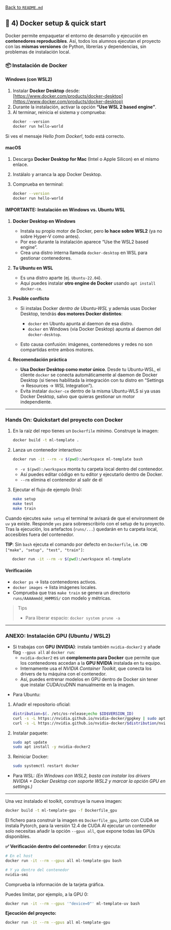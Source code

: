 [Back to `README.md`](../README.md)

## 🐳 4) Docker setup & quick start

Docker permite empaquetar el entorno de desarrollo y ejecución en **contenedores reproducibles**.
Así, todos los alumnos ejecutan el proyecto con las **mismas versiones** de Python, librerías y dependencias, sin problemas de instalación local.

### 📦 Instalación de Docker

#### Windows (con WSL2)

1. Instalar **Docker Desktop** desde: [https://www.docker.com/products/docker-desktop](https://www.docker.com/products/docker-desktop)
2. Durante la instalación, activar la opción **“Use WSL 2 based engine”**.
3. Al terminar, reinicia el sistema y comprueba:
   ```powershell
   docker --version
   docker run hello-world
   ```

Si ves el mensaje *Hello from Docker!*, todo está correcto.

#### macOS

1. Descarga **Docker Desktop for Mac** (Intel o Apple Silicon) en el mismo enlace.
2. Instálalo y arranca la app Docker Desktop.
3. Comprueba en terminal:

   ```bash
   docker --version
   docker run hello-world
   ```

#### IMPORTANTE: Instalación en Windows vs. Ubuntu WSL

1. **Docker Desktop en Windows**

   * Instala su propio motor de Docker, pero **lo hace sobre WSL2** (ya no sobre Hyper-V como antes).
   * Por eso durante la instalación aparece “Use the WSL2 based engine”.
   * Crea una distro interna llamada `docker-desktop` en WSL para gestionar contenedores.
2. **Tu Ubuntu en WSL**

   * Es una distro aparte (ej. `Ubuntu-22.04`).
   * Aquí puedes instalar **otro engine de Docker** usando `apt install docker-ce`.
3. **Posible conflicto**

   * Si instalas Docker *dentro de Ubuntu-WSL* y además usas Docker Desktop, tendrás **dos motores Docker distintos**:

     * `docker` en Ubuntu apunta al daemon de esa distro.
     * `docker` en Windows (via Docker Desktop) apunta al daemon del `docker-desktop`.
   * Esto causa confusión: imágenes, contenedores y redes no son compartidas entre ambos motores.
4. **Recomendación práctica**

   * **Usa Docker Desktop como motor único**. Desde tu Ubuntu-WSL, el cliente `docker` se conecta automáticamente al daemon de Docker Desktop (si tienes habilitada la integración con tu distro en “Settings → Resources → WSL Integration”).
   * Evita instalar `docker-ce` dentro de la misma Ubuntu-WLS si ya usas Docker Desktop, salvo que quieras gestionar un motor independiente.

---

### Hands On: Quickstart del proyecto con Docker

1. En la raíz del repo tienes un `Dockerfile` mínimo. Construye la imagen:

   ```bash
   docker build -t ml-template .
   ```
2. Lanza un contenedor interactivo:

   ```bash
   docker run -it --rm -v $(pwd):/workspace ml-template bash
   ```

   * `-v $(pwd):/workspace` monta tu carpeta local dentro del contenedor.
   * Así puedes editar código en tu editor y ejecutarlo dentro de Docker.
   * `--rm` elimina el contenedor al salir de él
3. Ejecutar el flujo de ejemplo (Iris):

   ```bash
   make setup
   make test
   make train
   ```

Cuando ejecutes `make setup` el terminal te avisará de que el environment de `uv` ya existe. Responde `yes` para sobreescribirlo con el setup de tu proyecto. Tras la ejecución, los artefactos (`runs/...`) quedarán en tu carpeta local, accesibles fuera del contenedor.

**TIP**: Sin `bash` ejecuta el comando por defecto en `Dockerfile`, i.e. `CMD ["make", "setup", "test", "train"]`:

```bash
   docker run -it --rm -v $(pwd):/workspace ml-template
```

#### Verificación

* `docker ps` → lista contenedores activos.
* `docker images` → lista imágenes locales.
* Comprueba que tras `make train` se genera un directorio `runs/AAAAmmdd_HHMMSS/` con modelo y métricas.

> Tips
>
> * Para liberar espacio: `docker system prune -a`

---

### ANEXO: **Instalación GPU (Ubuntu / WSL2)**

* Si trabajas con **GPU (NVIDIA)**: instala también `nvidia-docker2` y añade flag `--gpus all` al `docker run`:
  * `nvidia-docker2` es un **complemento para Docker** que permite que los contenedores accedan a la **GPU NVIDIA** instalada en tu equipo.
  * Internamente usa el *NVIDIA Container Toolkit*, que conecta los drivers de tu máquina con el contenedor.
  * Así, puedes entrenar modelos en GPU dentro de Docker sin tener que instalar CUDA/cuDNN manualmente en la imagen.

- Para Ubuntu:

1. Añadir el repositorio oficial:

   ```bash
   distribution=$(. /etc/os-release;echo $ID$VERSION_ID)
   curl -s -L https://nvidia.github.io/nvidia-docker/gpgkey | sudo apt-key add -
   curl -s -L https://nvidia.github.io/nvidia-docker/$distribution/nvidia-docker.list | sudo tee /etc/apt/sources.list.d/nvidia-docker.list
   ```
2. Instalar paquete:

   ```bash
   sudo apt update
   sudo apt install -y nvidia-docker2
   ```
3. Reiniciar Docker:

   ```bash
   sudo systemctl restart docker
   ```

- Para WSL:
  *(En Windows con WSL2, basta con instalar los drivers NVIDIA + Docker Desktop con soporte WSL2 y marcar la opción GPU en settings.)*

---

Una vez instalado el toolkit, construye la nueva imagen:

```bash
docker build -t ml-template-gpu -f Dockerfile_gpu
```
El fichero para construir la imagen es `Dockerfile_gpu`, junto con CUDA se instala Pytorch, para la versión 12.4 de CUDA
Al ejecutar un contenedor solo necesitas añadir la opción `--gpus all`, que expone todas las GPUs disponibles.

**✅ Verificación dentro del contenedor**: Entra y ejecuta:

```bash
# En el host
docker run -it --rm --gpus all ml-template-gpu bash

# Y ya dentro del contenedor
nvidia-smi
```

Comprueba la información de la tarjeta gráfica.

Puedes limitar, por ejemplo, a la GPU 0:

```bash
docker run -it --rm --gpus '"device=0"' ml-template-uv bash
```

**Ejecución del proyecto:**

```bash
docker run -it --rm --gpus all ml-template-gpu
```
